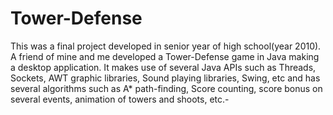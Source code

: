 Tower-Defense
=============

This was a final project developed in senior year of high school(year 2010). A friend of mine and me developed a Tower-Defense game in Java making a desktop application. It makes use of several Java APIs such as Threads, Sockets, AWT graphic libraries, Sound playing libraries, Swing, etc and has several algorithms such as A* path-finding, Score counting, score bonus on several events, animation of towers and shoots, etc.-
